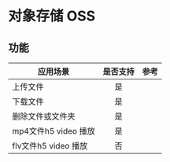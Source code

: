 # 对象存储 OSS 

## 功能

应用场景 | 是否支持 | 参考
-|:-:|-
上传文件 | 是
下载文件 | 是
删除文件或文件夹|是
mp4文件h5 video 播放| 是
flv文件h5 video 播放| 否
